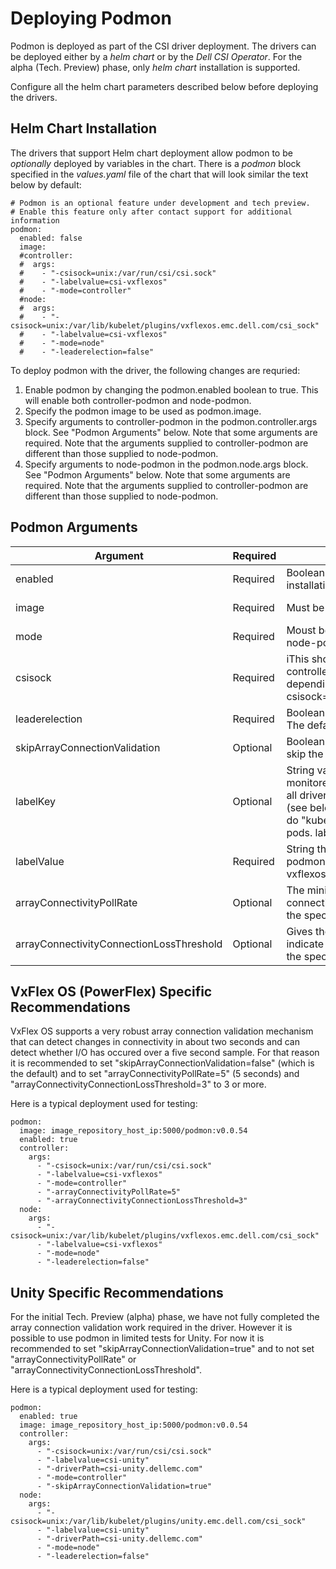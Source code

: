 <!--
Copyright (c) 2021 Dell Inc., or its subsidiaries. All Rights Reserved.

Licensed under the Apache License, Version 2.0 (the "License");
you may not use this file except in compliance with the License.
You may obtain a copy of the License at

    http://www.apache.org/licenses/LICENSE-2.0
-->

# Deploying Podmon

Podmon is deployed as part of the CSI driver deployment. The drivers can be deployed either by a _helm chart_ or by the _Dell CSI Operator_. For the alpha (Tech. Preview) phase, only _helm chart_ installation is supported.

Configure all the helm chart parameters described below before deploying the drivers.

## Helm Chart Installation

The drivers that support Helm chart deployment allow podmon to be _optionally_ deployed by variables in the chart. There is a _podmon_ block specified in the _values.yaml_ file of the chart that will look similar the text below by default:

```
# Podmon is an optional feature under development and tech preview.
# Enable this feature only after contact support for additional information
podmon:
  enabled: false
  image: 
  #controller:
  #  args:
  #    - "-csisock=unix:/var/run/csi/csi.sock"
  #    - "-labelvalue=csi-vxflexos"
  #    - "-mode=controller"
  #node:
  #  args:
  #    - "-csisock=unix:/var/lib/kubelet/plugins/vxflexos.emc.dell.com/csi_sock"
  #    - "-labelvalue=csi-vxflexos"
  #    - "-mode=node"
  #    - "-leaderelection=false"
```

To deploy podmon with the driver, the following changes are requried:
1. Enable podmon by changing the podmon.enabled boolean to true. This will enable both controller-podmon and node-podmon.
2. Specify the podmon image to be used as podmon.image.
3. Specify arguments to controller-podmon in the podmon.controller.args block. See "Podmon Arguments" below. Note that some arguments are required. Note that the arguments supplied to controller-podmon are different than those supplied to node-podmon.
4. Specify arguments to node-podmon in the podmon.node.args block. See "Podmon Arguments" below. Note that some arguments are required. Note that the arguments supplied to controller-podmon are different than those supplied to node-podmon.

## Podmon Arguments
  
|Argument | Required | Description | Applicability |
|---------|----------|-------------|---------------|
| enabled | Required | Boolean "true" enables podmon deployment with the driver in a helm installation. | top level |
| image   | Required | Must be set to a repository where the podmon image can be pulled. | controller & node |
|mode     | Required | Moust be set to "controller" for controller-podmon and "node" for node-podmon. | controller & node |
|csisock  | Required | iThis should be left as set in the helm template for the driver. For controller: "-csisock=unix:/var/run/csi/csi.sock". For node it will vary depending on the driver's identity, e.g. "-csisock=unix:/var/lib/kubelet/plugins/vxflexos.emc.dell.com/csi_sock" | controller & node |
| leaderelection | Required | Boolean value that should be set true for controller and false for node. The default value is true. | controller & node |
| skipArrayConnectionValidation | Optional | Boolean value that if set to true will cause controllerPodCleanup to skip the validation that no I/O is ongong before cleaning up the pod. | controller |
| labelKey | Optional | String value that sets the label key used to denote pods to be monitored by podmon. It will make life easier if this key is the same for all driver types, and drivers are differentiated by different labelValues (see below). If the label keys are the same across all drivers you can do "kubectl get pods -A -l labelKey" to find all the podmon protected pods. labelKey defaults to "podmon.dellemc.com/driver". | controller & node |
| labelValue | Required | String that sets the value that denotes pods to be monitored by podmon. This must be specific for each driver. Defaults to "csi-vxflexos" | controller & node |
| arrayConnectivityPollRate | Optional | The minimum polling rate in seconds to determine if array has connectivity to a node. Should not be set to less than 5 seconds. See the specific section for each array type for additional guidance. | controller |
| arrayConnectivityConnectionLossThreshold | Optional | Gives the number of failed connection polls that will be deemed to indicate array connectivity loss. Should not be set to less than 3. See the specific section for each array type for additional guidance. | controller |

## VxFlex OS (PowerFlex) Specific Recommendations

VxFlex OS supports a very robust array connection validation mechanism that can detect changes in connectivity in about two seconds and can detect whether I/O has occured over a five second sample. For that reason it is recommended to set "skipArrayConnectionValidation=false" (which is the default) and to set "arrayConnectivityPollRate=5" (5 seconds) and "arrayConnectivityConnectionLossThreshold=3" to 3 or more.

Here is a typical deployment used for testing:

```
podmon:
  image: image_repository_host_ip:5000/podmon:v0.0.54
  enabled: true
  controller:
    args:
      - "-csisock=unix:/var/run/csi/csi.sock"
      - "-labelvalue=csi-vxflexos"
      - "-mode=controller"
      - "-arrayConnectivityPollRate=5"
      - "-arrayConnectivityConnectionLossThreshold=3"
  node:
    args:
      - "-csisock=unix:/var/lib/kubelet/plugins/vxflexos.emc.dell.com/csi_sock"
      - "-labelvalue=csi-vxflexos"
      - "-mode=node"
      - "-leaderelection=false"

```

## Unity Specific Recommendations

For the initial Tech. Preview (alpha) phase, we have not fully completed the array connection validation work required in the driver. However it is possible to use podmon in limited tests for Unity. For now it is recommended to set "skipArrayConnectionValidation=true" and to not set "arrayConnectivityPollRate" or "arrayConnectivityConnectionLossThreshold".

Here is a typical deployment used for testing:

```
podmon:
  enabled: true
  image: image_repository_host_ip:5000/podmon:v0.0.54
  controller:
    args:
      - "-csisock=unix:/var/run/csi/csi.sock"
      - "-labelvalue=csi-unity"
      - "-driverPath=csi-unity.dellemc.com"
      - "-mode=controller"
      - "-skipArrayConnectionValidation=true"
  node:
    args:
      - "-csisock=unix:/var/lib/kubelet/plugins/unity.emc.dell.com/csi_sock"
      - "-labelvalue=csi-unity"
      - "-driverPath=csi-unity.dellemc.com"
      - "-mode=node"
      - "-leaderelection=false"

```

